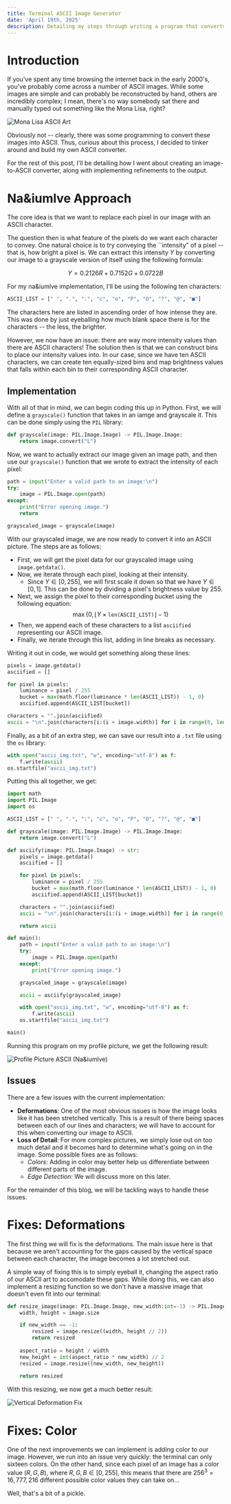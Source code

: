 ```yaml
---
title: Terminal ASCII Image Generator
date: 'April 19th, 2025'
description: Detailing my steps through writing a program that converts images to ASCII art and displaying it in the terminal.
---
```


# Introduction
If you've spent any time browsing the internet back in the early 2000's, you've probably come across a number of ASCII images. While some images are simple and can probably be reconstructed by hand, others are incredibly complex; I mean, there's no way somebody sat there and manually typed out something like the Mona Lisa, right?

![Mona Lisa ASCII Art](/blog/ascii/mona-lisa.jpg "Mona Lisa ASCII Art")

Obviously not -- clearly, there was some programming to convert these images into ASCII. Thus, curious about this process, I decided to tinker around and build my own ASCII converter.

For the rest of this post, I'll be detailing how I went about creating an image-to-ASCII converter, along with implementing refinements to the output.

# Na&iumlve Approach
The core idea is that we want to replace each pixel in our image with an ASCII character. 

The question then is what feature of the pixels do we want each character to convey. One natural choice is to try conveying the ``intensity" of a pixel -- that is, how bright a pixel is. We can extract this intensity $Y$ by converting our image to a grayscale version of itself using the following formula:

$$
Y = 0.2126R + 0.7152G + 0.0722B
$$

For my na&iumlve implementation, I'll be using the following ten characters:
```python
ASCII_LIST = [" ", ".", ":", "c", "o", "P", "O", "?", "@", "■"]
```

The characters here are listed in ascending order of how intense they are. This was done by just eyeballing how much blank space there is for the characters -- the less, the brighter.

However, we now have an issue: there are way more intensity values than there are ASCII characters! The solution then is that we can construct bins to place our intensity values into. In our case, since we have ten ASCII characters, we can create ten equally-sized bins and map brightness values that falls within each bin to their corresponding ASCII character.

## Implementation
With all of that in mind, we can begin coding this up in Python. First, we will define a `grayscale()` function that takes in an iamge and grayscale it. This can be done simply using the `PIL` library:

```python
def grayscale(image: PIL.Image.Image) -> PIL.Image.Image:
    return image.convert("L")
```

Now, we want to actually extract our image given an image path, and then use our `grayscale()` function that we wrote to extract the intensity of each pixel:
```python
path = input("Enter a valid path to an image:\n")
try:
    image = PIL.Image.open(path)
except:
    print("Error opening image.")
    return

grayscaled_image = grayscale(image)
```

With our grayscaled image, we are now ready to convert it into an ASCII picture. The steps are as follows:
- First, we will get the pixel data for our grayscaled image using `image.getdata()`.
- Now, we iterate through each pixel, looking at their intensity.
    - Since $Y \in [0, 255]$, we will first scale it down so that we have $Y \in [0, 1]$. This can be done by dividing a pixel's brightness value by $255$.
- Next, we assign the pixel to their corresponding bucket using the following equation:
$$
\max\left\{0, \lfloor Y \times \texttt{len(ASCII\_LIST)}\rfloor - 1\right\}
$$
- Then, we append each of these characters to a list `asciified` representing our ASCII image.
- Finally, we iterate through this list, adding in line breaks as necessary.

Writing it out in code, we would get something along these lines:
```python
pixels = image.getdata()
asciified = []

for pixel in pixels:
    luminance = pixel / 255
    bucket = max(math.floor(luminance * len(ASCII_LIST)) - 1, 0)
    asciified.append(ASCII_LIST[bucket])

characters = "".join(asciified)
ascii = "\n".join(characters[i:(i + image.width)] for i in range(0, len(characters), image.width))
```

Finally, as a bit of an extra step, we can save our result into a `.txt` file using the `os` library:
```python
with open("ascii_img.txt", "w", encoding="utf-8") as f:
    f.write(ascii)
os.startfile("ascii_img.txt")
```

Putting this all together, we get:
```python
import math
import PIL.Image
import os

ASCII_LIST = [" ", ".", ":", "c", "o", "P", "O", "?", "@", "■"]

def grayscale(image: PIL.Image.Image) -> PIL.Image.Image:
    return image.convert("L")

def asciify(image: PIL.Image.Image) -> str:
    pixels = image.getdata()
    asciified = []

    for pixel in pixels:
        luminance = pixel / 255
        bucket = max(math.floor(luminance * len(ASCII_LIST)) - 1, 0)
        asciified.append(ASCII_LIST[bucket])

    characters = "".join(asciified)
    ascii = "\n".join(characters[i:(i + image.width)] for i in range(0, len(characters), image.width))

    return ascii

def main():
    path = input("Enter a valid path to an image:\n")
    try:
        image = PIL.Image.open(path)
    except:
        print("Error opening image.")

    grayscaled_image = grayscale(image)

    ascii = asciify(grayscaled_image)

    with open("ascii_img.txt", "w", encoding="utf-8") as f:
        f.write(ascii)
    os.startfile("ascii_img.txt")

main()
```

Running this program on my profile picture, we get the following result:

![Profile Picture ASCII (Na&iumlve)](/blog/ascii/dark-raven-ascii-naive.png "Profile Picture ASCII (Na&iumlve)")

## Issues
There are a few issues with the current implementation:
- **Deformations**: One of the most obvious issues is how the image looks like it has been stretched vertically. This is a result of there being spaces between each of our lines and characters; we will have to account for this when converting our image to ASCII.
- **Loss of Detail**: For more complex pictures, we simply lose out on too much detail and it becomes hard to determine what's going on in the image. Some possible fixes are as follows:
    - *Colors*: Adding in color may better help us differentiate between different parts of the image.
    - *Edge Detection*: We will discuss more on this later.

For the remainder of this blog, we will be tackling ways to handle these issues.

# Fixes: Deformations
The first thing we will fix is the deformations. The main issue here is that because we aren't accounting for the gaps caused by the vertical space between each character, the image becomes a lot stretched out.

A simple way of fixing this is to simply eyeball it, changing the aspect ratio of our ASCII art to accomodate these gaps. While doing this, we can also implement a resizing function so we don't have a massive image that doesn't even fit into our terminal:
```python
def resize_image(image: PIL.Image.Image, new_width:int=-1) -> PIL.Image.Image:
    width, height = image.size

    if new_width == -1:
        resized = image.resize((width, height // 2))
        return resized
    
    aspect_ratio = height / width
    new_height = int(aspect_ratio * new_width) // 2
    resized = image.resize((new_width, new_height))
    
    return resized
```

With this resizing, we now get a much better result:

![Vertical Deformation Fix](/blog/ascii/dark-raven-deformation-fix.png "Vertical Deformation Fix")

# Fixes: Color
One of the next improvements we can implement is adding color to our image. However, we run into an issue very quickly: the terminal can only sixteen colors. On the other hand, since each pixel of an image has a color value $(R, G, B)$, where $R, G, B \in [0, 255]$, this means that there are $256^3 = 16,777,216$ different possible color values they can take on...

Well, that's a bit of a pickle.